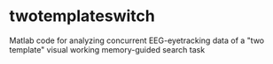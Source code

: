 # twotemplateswitch
Matlab code for analyzing concurrent EEG-eyetracking data of a "two template" visual working memory-guided search task

